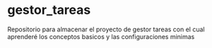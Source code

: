 # gestor_tareas
Repositorio para almacenar el proyecto de gestor tareas con el cual aprenderé los conceptos basicos y las configuraciones minimas
